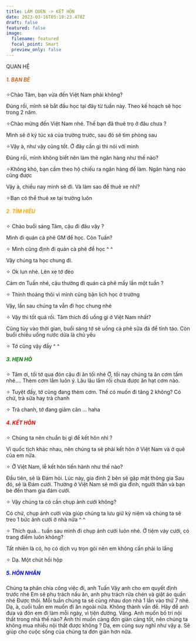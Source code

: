 ```yaml
---
title: LÀM QUEN -> KẾT HÔN
date: 2023-03-16T05:19:23.478Z
draft: false
featured: false
image:
  filename: featured
  focal_point: Smart
  preview_only: false
---
```

QUAN HỆ



<h5 style="color:chocolate;"> 1. BẠN BÈ</h5>



<p> ✧Chào Tâm, bạn vừa đến Việt Nam phải không?</p>
Đúng rồi, mình sẽ bắt đầu học tại đây từ tuần này. Theo kế hoạch sẽ học trong 2 năm.
<p> ✧Chào mừng đến Việt Nam nhé. Thế bạn đã thuê trọ ở đâu chưa ?</p>
Mình sẽ ở ký túc xá của trường trước, sau đó sẽ tìm phòng sau
<p> ✧Vậy à, như vậy cũng tốt. Ở đây cần gì thì nói với mình</p>
Đúng rồi, mình không biết nên làm thẻ ngân hàng như thế nào?
<p> ✧Không khó, bạn cầm theo hộ chiếu ra ngân hàng để làm. Ngân hàng nào cũng được</p>
Vậy à, chiều nay mình sẽ đi. Và làm sao để thuê xe nhỉ?
<p> ✧Bạn có thể thuê xe tại trường luôn</p>



<h5 style="color:orange;">2. TÌM HIỂU</h5>



<p> ✧ Chào buổi sáng Tâm, cậu đi đâu vậy ?</p>
Mình đi quán cà phê GM để học. Còn Tuấn?
<p> ✧ Mình cũng định đi quán cà phê để học  ^ ^</p>
Vậy chúng ta học chung đi. 
<p> ✧ Ok lun nhé. Lên xe tớ đèo</p>
Cảm ơn Tuấn nhé, cậu thường đi quán cà phê mấy lần một tuần ?
<p> ✧ Thỉnh thoảng thôi vì mình cũng bận lịch học ở trường</p>
Vậy, lần sau chúng ta vẫn đi học chung nhé
<p> ✧ Vậy thì tốt quá rồi. Tâm thích đồ uống gì ở Việt Nam nhất?</p>
Cũng tùy vào thời gian, buổi sáng tớ sẽ uống cà phê sữa đá để tỉnh táo. Còn buổi chiều uống nước dừa là chủ yếu
<p> ✧ Tớ cũng vậy đấy  ^ ^</p>



<h5 style="color:green;">3. HẸN HÒ</h5>



<p> ✧ Tâm ơi, tối tớ qua đón cậu đi ăn tối nhé
Ờ, tối nay chúng ta ăn cơm tấm nhé…. Thèm cơm lắm luôn ý. Lâu lâu lắm rồi chưa được ăn hạt cơm nào. 
<p> ✧ Tuyệt đấy, tớ cũng đang thèm cơm. Thế có muốn đi tăng 2 không?
Có chứ, trà sữa hay trà chanh
<p> ✧ Trà chanh, tớ đang giảm cân … haha



<h5 style="color:red;">4. KẾT HÔN</h5>



<p> ✧ Chúng ta nên chuẩn bị gì để kết hôn nhỉ ?</p>
Vì quốc tịch khác nhau, nên chúng ta sẽ phải kết hôn ở Việt Nam và ở quê của em nữa. 
<p> ✧ Ở Việt Nam, lễ kết hôn tiến hành như thế nào?</p>
Đầu tiên, sẽ là Đám hỏi. Lúc này, gia đình 2 bên sẽ gặp mặt thông gia
Sau đó, sẽ là Đám cưới. Thường ở Việt Nam sẽ mời gia đình, người thân và bạn bè đến tham gia đám cưới. 
<p> ✧ Vậy chúng ta có cần chụp ảnh cưới không?</p>
Có chứ, chụp ảnh cưới vừa giúp chúng ta lưu giữ kỷ niệm và chúng ta sẽ treo 1 bức ảnh cưới ở nhà nữa  ^ ^
<p> ✧ Thích quá… tuần sau mình đi chụp ảnh cưới luôn nhé. Ở tiệm váy cưới, có trang điểm luôn không?</p>
Tất nhiên là có, họ có dịch vụ trọn gói nên em không cần phải lo lắng
<p> ✧ Dạ. Một chút hồi hộp</p>



<h5 style="color:blue;">5. HÔN NHÂN</h5>



Chúng ta phân chia công việc đi, anh Tuấn
Vậy anh cho em quyết định trước nhé
Em sẽ phụ trách nấu ăn, anh phụ trách rửa chén và giặt áo quần nhé
Được thôi. Mỗi tuần chúng ta sẽ cùng nhau dọn nhà 1 lần vào thứ 7 nhé. 
Dạ, à, cuối tuần em muốn đi ăn ngoài nữa.
Không thành vấn đề. Hãy để anh đưa và đón em đi làm mỗi ngày, vì tiện đường.
Vâng. Anh muốn bố trí nội thất trong nhà thế nào?
Anh thì muốn càng đơn giản càng tốt, nên chúng ta không mua nhiều nội thất được không ?
Dạ, em cũng suy nghĩ như vậy ạ. Sẽ giúp cho cuộc sống của chúng ta đơn giản hơn nữa. 

